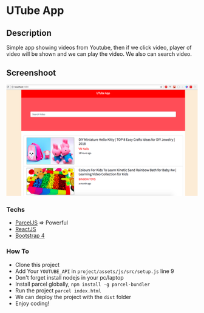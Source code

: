 # UTube App

## Description

Simple app showing videos from Youtube, then if we click video, player of video will be shown and we can play the video. We also can search video.

## Screenshoot

![alt text](https://github.com/ekoteguhw/utube-parcel/raw/master/screenshoot.png "Screenshoot")

### Techs

- [ParcelJS](https://parceljs.org/) => Powerful
- [ReactJS](https://reactjs.org/)
- [Bootstrap 4](https://getbootstrap.com)

### How To

- Clone this project
- Add Your `YOUTUBE_API` in `project/assets/js/src/setup.js` line 9
- Don't forget install nodejs in your pc/laptop
- Install parcel globally, `npm install -g parcel-bundler`
- Run the project `parcel index.html`
- We can deploy the project with the `dist` folder
- Enjoy coding!
